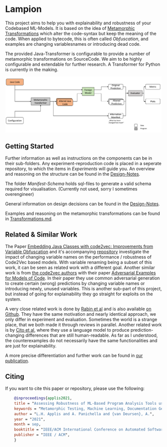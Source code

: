 # Lampion

This project aims to help you with explainability and robustness of your Codebased ML-Models.
It is based on the idea of [Metamorphic Transformations](https://en.wikipedia.org/wiki/Metamorphic_code) which alter the code-syntax but keep the meaning of the code.
When applied to bytecode, this is often called *Obfuscation*, and examples are changing variablesnames or introducing dead code.

The provided Java-Transformer is configurable to provide a number of metamorphic transformations on SourceCode. 
We aim to be highly configurable and extendable for further research. 
A Transformer for Python is currently in the making.

![Overview](./Resources/Overview.PNG)

## Getting Started

Further information as well as instructions on the components can be in their sub-folders. 
Any experiment-reproduction code is placed in a seperate repository, to which the items in *Experiments* will guide you.
An overview and reasoning on the structure can be found in the [Design-Notes](./Resources/DesignNotes.md).

The folder *Manifest-Schema* holds sql-files to generate a valid schema required for visualisation. (Currently not used, sorry I sometimes overengineer)

General information on design decisions can be found in the [Design-Notes](./Resources/DesignNotes.md).

Examples and reasoning on the metamorphic transformations can be found in [Transformations.md](./Resources/Transformations.md).

## Related & Similar Work

The Paper [Embedding Java Classes with code2vec: Improvements from Variable Obfuscation](https://arxiv.org/pdf/2004.02942.pdf) and it's accompanying [repository](https://github.com/basedrhys/obfuscated-code2vec) investigate the impact of changing variable names on the performance / robustness of Code2Vec based models.
With variable renaming being a subset of this work, it can be seen as related work with a different goal.
Another similar work is from [the code2vec authors](https://github.com/tech-srl/code2vec) with their paper [Adversarial Examples for Models of Code](https://arxiv.org/pdf/1910.07517.pdf).
In their paper they use common adversarial generation to create certain (wrong) predictions by changing variable names or introducing newly, unused variables. 
This is another sub-part of this project, but instead of going for explainability they go straight for exploits on the system.

A very close related work is done by [Rabin et al](https://www.sciencedirect.com/science/article/abs/pii/S0950584921000379?via%3Dihub) and is also available [on Github](https://github.com/mdrafiqulrabin/tnpa-generalizability). They have the same motivation and nearly identical approach, we only differ in experiment and evaluation. Sometimes the world is a strange place, that we both made it through reviews in parallel. 
Another related work is by [Cito et al](https://arxiv.org/abs/2111.05711), where they use a language model to produce prediction-changing differences that are still human-readable. 
As far as I understood, the counterexamples do not necessarily have the same functionalities and are just for explainability. 

A more precise differentiation and further work can be found in [our publication](https://research.tudelft.nl/en/publications/assessing-robustness-of-ml-based-program-analysis-tools-using-met).

## Citing 

If you want to cite this paper or repository, please use the following: 
```bibtex
    @inproceedings{applis2021,
    title = "Assessing Robustness of ML-Based Program Analysis Tools using Metamorphic Program Transformations",
    keywords = "Metamorphic Testing, Machine Learning, Documentation Generation, Code-To-Text, Deep learning",
    author = "L.H. Applis and A. Panichella and {van Deursen}, A.",
    year = "2021",
    month = sep,
    booktitle = "IEEE/ACM International Conference on Automated Software Engineering - NIER Track",
    publisher = "IEEE / ACM",
    }
```